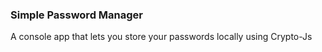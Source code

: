 ### Simple Password Manager

A console app that lets you store your passwords locally using Crypto-Js

